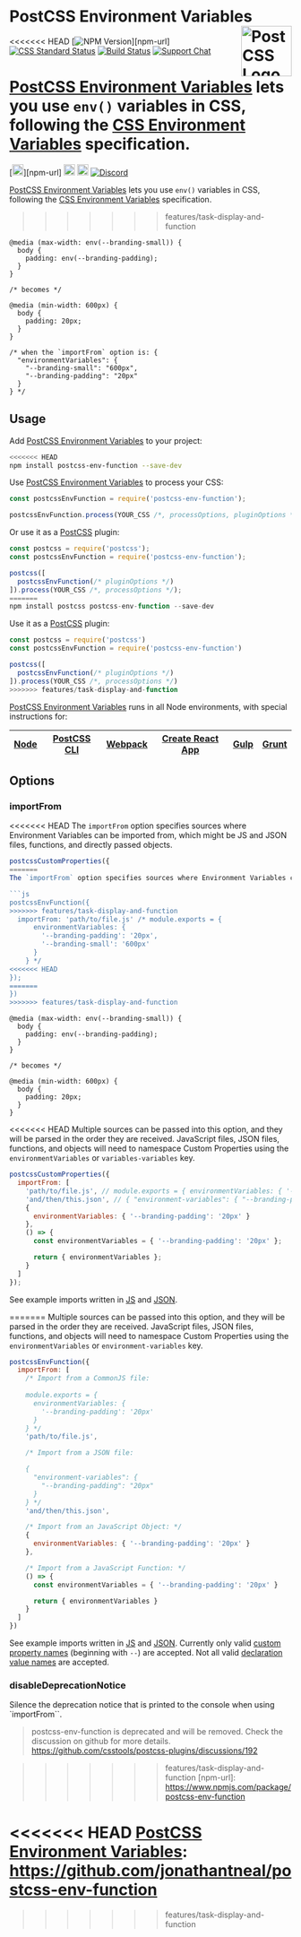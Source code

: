 # PostCSS Environment Variables [<img src="https://postcss.github.io/postcss/logo.svg" alt="PostCSS Logo" width="90" height="90" align="right">][postcss]

<<<<<<< HEAD
[![NPM Version][npm-img]][npm-url]
[![CSS Standard Status][css-img]][css-url]
[![Build Status][cli-img]][cli-url]
[![Support Chat][git-img]][git-url]

[PostCSS Environment Variables] lets you use `env()` variables in CSS,
following the [CSS Environment Variables] specification.
=======
[<img alt="NPM Version" src="https://img.shields.io/npm/v/postcss-env-function.svg" height="20">][npm-url]
[<img alt="CSS Standard Status" src="https://cssdb.org/images/badges/environment-variables.svg" height="20">][css-url]
[<img alt="Build Status" src="https://github.com/csstools/postcss-plugins/actions/workflows/test.yml/badge.svg" height="20">][cli-url]
[<img alt="Discord" src="https://shields.io/badge/Discord-5865F2?logo=discord&logoColor=white">][discord]

[PostCSS Environment Variables] lets you use `env()` variables in CSS, following the [CSS Environment Variables] specification.
>>>>>>> features/task-display-and-function

```pcss
@media (max-width: env(--branding-small)) {
  body {
    padding: env(--branding-padding);
  }
}

/* becomes */

@media (min-width: 600px) {
  body {
    padding: 20px;
  }
}

/* when the `importFrom` option is: {
  "environmentVariables": {
    "--branding-small": "600px",
    "--branding-padding": "20px"
  }
} */
```

## Usage

Add [PostCSS Environment Variables] to your project:

```bash
<<<<<<< HEAD
npm install postcss-env-function --save-dev
```

Use [PostCSS Environment Variables] to process your CSS:

```js
const postcssEnvFunction = require('postcss-env-function');

postcssEnvFunction.process(YOUR_CSS /*, processOptions, pluginOptions */);
```

Or use it as a [PostCSS] plugin:

```js
const postcss = require('postcss');
const postcssEnvFunction = require('postcss-env-function');

postcss([
  postcssEnvFunction(/* pluginOptions */)
]).process(YOUR_CSS /*, processOptions */);
=======
npm install postcss postcss-env-function --save-dev
```

Use it as a [PostCSS] plugin:

```js
const postcss = require('postcss')
const postcssEnvFunction = require('postcss-env-function')

postcss([
  postcssEnvFunction(/* pluginOptions */)
]).process(YOUR_CSS /*, processOptions */)
>>>>>>> features/task-display-and-function
```

[PostCSS Environment Variables] runs in all Node environments, with special instructions for:

| [Node](INSTALL.md#node) | [PostCSS CLI](INSTALL.md#postcss-cli) | [Webpack](INSTALL.md#webpack) | [Create React App](INSTALL.md#create-react-app) | [Gulp](INSTALL.md#gulp) | [Grunt](INSTALL.md#grunt) |
| --- | --- | --- | --- | --- | --- |

## Options

### importFrom

<<<<<<< HEAD
The `importFrom` option specifies sources where Environment Variables can be
imported from, which might be JS and JSON files, functions, and directly passed
objects.

```js
postcssCustomProperties({
=======
The `importFrom` option specifies sources where Environment Variables can be imported from, which might be JS and JSON files, functions, and directly passed objects.

```js
postcssEnvFunction({
>>>>>>> features/task-display-and-function
  importFrom: 'path/to/file.js' /* module.exports = {
      environmentVariables: {
        '--branding-padding': '20px',
        '--branding-small': '600px'
      }
    } */
<<<<<<< HEAD
});
=======
})
>>>>>>> features/task-display-and-function
```

```pcss
@media (max-width: env(--branding-small)) {
  body {
    padding: env(--branding-padding);
  }
}

/* becomes */

@media (min-width: 600px) {
  body {
    padding: 20px;
  }
}
```

<<<<<<< HEAD
Multiple sources can be passed into this option, and they will be parsed in the
order they are received. JavaScript files, JSON files, functions, and objects
will need to namespace Custom Properties using the `environmentVariables` or
`variables-variables` key.

```js
postcssCustomProperties({
  importFrom: [
    'path/to/file.js', // module.exports = { environmentVariables: { '--branding-padding': '20px' } }
    'and/then/this.json', // { "environment-variables": { "--branding-padding": "20px" } }
    {
      environmentVariables: { '--branding-padding': '20px' }
    },
    () => {
      const environmentVariables = { '--branding-padding': '20px' };

      return { environmentVariables };
    }
  ]
});
```

See example imports written in [JS](test/import-variables.js) and
[JSON](test/import-variables.json).

[cli-img]: https://img.shields.io/travis/jonathantneal/postcss-env-function.svg
[cli-url]: https://travis-ci.org/jonathantneal/postcss-env-function
[css-img]: https://cssdb.org/badge/environment-variables.svg
[css-url]: https://cssdb.org/#environment-variables
[git-img]: https://img.shields.io/badge/support-chat-blue.svg
[git-url]: https://gitter.im/postcss/postcss
[npm-img]: https://img.shields.io/npm/v/postcss-env-function.svg
=======
Multiple sources can be passed into this option, and they will be parsed in the order they are received. JavaScript files, JSON files, functions, and objects will need to namespace Custom Properties using the `environmentVariables` or `environment-variables` key.

```js
postcssEnvFunction({
  importFrom: [
    /* Import from a CommonJS file:
    
    module.exports = {
      environmentVariables: {
        '--branding-padding': '20px'
      }
    } */
    'path/to/file.js',

    /* Import from a JSON file:

    {
      "environment-variables": {
        "--branding-padding": "20px"
      }
    } */
    'and/then/this.json',

    /* Import from an JavaScript Object: */
    {
      environmentVariables: { '--branding-padding': '20px' }
    },

    /* Import from a JavaScript Function: */
    () => {
      const environmentVariables = { '--branding-padding': '20px' }

      return { environmentVariables }
    }
  ]
})
```

See example imports written in [JS](test/import-variables.js) and [JSON](test/import-variables.json).
Currently only valid [custom property names] (beginning with `--`) are accepted.
Not all valid [declaration value names] are accepted.

### disableDeprecationNotice

Silence the deprecation notice that is printed to the console when using `importFrom``.

> postcss-env-function is deprecated and will be removed.
> Check the discussion on github for more details. https://github.com/csstools/postcss-plugins/discussions/192

[cli-url]: https://github.com/csstools/postcss-plugins/actions/workflows/test.yml?query=workflow/test
[css-url]: https://cssdb.org/#environment-variables
[discord]: https://discord.gg/bUadyRwkJS
>>>>>>> features/task-display-and-function
[npm-url]: https://www.npmjs.com/package/postcss-env-function

[CSS Environment Variables]: https://drafts.csswg.org/css-env-1/
[PostCSS]: https://github.com/postcss/postcss
<<<<<<< HEAD
[PostCSS Environment Variables]: https://github.com/jonathantneal/postcss-env-function
=======
[PostCSS Environment Variables]: https://github.com/csstools/postcss-plugins/tree/main/plugins/postcss-env-function

[custom property names]: https://drafts.csswg.org/css-variables-1/#typedef-custom-property-name
[declaration value names]: https://drafts.csswg.org/css-syntax-3/#typedef-declaration-value
>>>>>>> features/task-display-and-function
